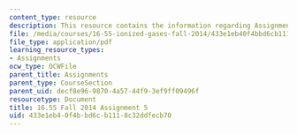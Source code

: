 ```yaml
---
content_type: resource
description: This resource contains the information regarding Assignment 5.
file: /media/courses/16-55-ionized-gases-fall-2014/433e1eb40f4bbd6cb1118c32ddfecb70_MIT16_55F14_Assignment5.pdf
file_type: application/pdf
learning_resource_types:
- Assignments
ocw_type: OCWFile
parent_title: Assignments
parent_type: CourseSection
parent_uid: decf8e96-9870-4a57-44f9-3ef9ff09496f
resourcetype: Document
title: 16.55 Fall 2014 Assignment 5
uid: 433e1eb4-0f4b-bd6c-b111-8c32ddfecb70
---
```

